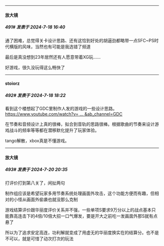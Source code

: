 ﻿
*****

####  放大镜  
##### 491#       发表于 2024-7-18 16:40

通了困难，总觉得关卡设计思路、还有这恰到好处的胡逼劲都略带一点SFC~PS时代横版的风味，当然也有可能是我选错了频道

最后是真没想到23年居然还有人愿意带着XG玩……

好游戏，很久没玩得这么畅快了


*****

####  stoiorz  
##### 492#       发表于 2024-7-18 18:22

看到这个楼想起了GDC里制作人发的游戏的一些设计思路。
[https://www.youtube.com/watch?v= ... &amp;ab_channel=GDC](https://www.youtube.com/watch?v=pG4UxqRMNX0&amp;t=485s&amp;ab_channel=GDC)

在节奏和音频设计上真的很棒，拟合到音轨的思路很棒。根据歌曲的节奏来设计游戏战斗的频率等等都在潜移默化提升了玩家体验。

tango解散，xbox真是不懂游戏。


*****

####  放大镜  
##### 493#       发表于 2024-7-20 20:35

打评价打到第八关了，闲扯两句

制作组应该是希望玩家多用节奏系统处理画面外攻击，这个功能方便而有趣，但相对的小怪从画面外偷袭也就没那么克制

游戏结算评价跟华丽度评价关系并不强，一些单项S要求9万分以上的战点基本只能靠高连击下的4倍/10倍大招一口气爆发，要是开大之前吃一发画面外那S就有点悬了

所以为了追求安定高连，功利解就变成了用虚无的华丽度换实在的结算分。也不是不可以，就是可惜了动次打次的玩法

